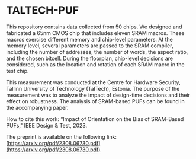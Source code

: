 # TALTECH-PUF
This repository contains data collected from 50 chips. We designed and fabricated a 65nm CMOS chip that includes eleven SRAM macros. These macros exercise different memory and chip-level parameters. At the memory level, several parameters are passed to the SRAM compiler, including the number of addresses, the number of words, the aspect ratio, and the chosen bitcell. During the floorplan, chip-level decisions are considered, such as the location and rotation of each SRAM macro in the test chip. 

This measurement was conducted at the Centre for Hardware Security, Tallinn University of Technology (TalTech), Estonia. The purpose of the measurement was to analyze the impact of design-time decisions and their effect on robustness. The analysis of SRAM-based PUFs can be found in the accompanying paper.

How to cite this work: “Impact of Orientation on the Bias of SRAM-Based PUFs," IEEE Design & Test, 2023.

The preprint is available on the following link: [https://arxiv.org/pdf/2308.06730.pdf](https://arxiv.org/pdf/2308.06730.pdf)
